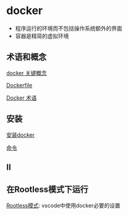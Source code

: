 # docker

- 程序运行的环境而不包括操作系统额外的界面
- 容器是精简的虚拟环境

## 术语和概念

[docker 关键概念](Docker_Key_Concepts.md)

[Dockerfile](Docker_Dockerfile.md)

[Docker 术语](Docker_Terms.md)

## 安装

[安装docker](Docker_Install.md)

[命令](Docker_Command.md)

## II


## 在Rootless模式下运行

[Rootless模式](Docker_Rootless.md): vscode中使用docker必要的设置

